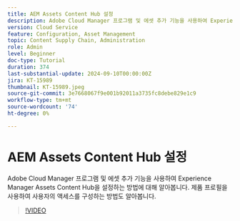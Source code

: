 ```yaml
---
title: AEM Assets Content Hub 설정
description: Adobe Cloud Manager 프로그램 및 에셋 추가 기능을 사용하여 Experience Manager Assets Content Hub을 설정하는 방법에 대해 알아봅니다. 제품 프로필을 사용하여 사용자의 액세스를 구성하는 방법도 알아봅니다.
version: Cloud Service
feature: Configuration, Asset Management
topic: Content Supply Chain, Administration
role: Admin
level: Beginner
doc-type: Tutorial
duration: 374
last-substantial-update: 2024-09-10T00:00:00Z
jira: KT-15989
thumbnail: KT-15989.jpeg
source-git-commit: 3e7668067f9e001b92011a3735fc8debe829e1c9
workflow-type: tm+mt
source-wordcount: '74'
ht-degree: 0%

---
```



# AEM Assets Content Hub 설정

Adobe Cloud Manager 프로그램 및 에셋 추가 기능을 사용하여 Experience Manager Assets Content Hub을 설정하는 방법에 대해 알아봅니다. 제품 프로필을 사용하여 사용자의 액세스를 구성하는 방법도 알아봅니다.

>[!VIDEO](https://video.tv.adobe.com/v/3433513/?learn=on)

